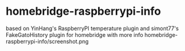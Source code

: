 # homebridge-raspberrypi-info
based on YinHang's RaspberryPI temperature plugin and simont77's FakeGatoHistory plugin for homebridge
with more info
homebridge-raspberrypi-info/screenshot.png
